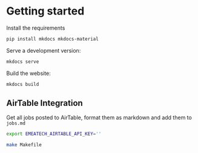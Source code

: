 # Getting started

Install the requirements

```bash
pip install mkdocs mkdocs-material
```

Serve a development version:

```bash
mkdocs serve
```

Build the website:

```bash
mkdocs build
```

## AirTable Integration

Get all jobs posted to AirTable, format them as markdown and add them to `jobs.md`

```sh
export EMEATECH_AIRTABLE_API_KEY=''

make Makefile
```
